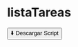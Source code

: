 # listaTareas

<a href="https://github.com/smamby/listaTareas/raw/main/deploy-dockerfile.sh?raw=true" download="deploy-dockerfile.sh">
  <button>⬇️ Descargar Script</button>
</a>
